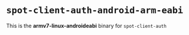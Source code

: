 # `spot-client-auth-android-arm-eabi`

This is the **armv7-linux-androideabi** binary for `spot-client-auth`
